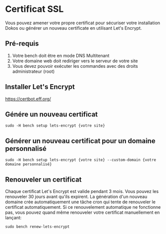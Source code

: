 # Certificat SSL

Vous pouvez amener votre propre certificat pour sécuriser votre installation Dokos ou générer un nouveau certificate en utilisant Let's Encrypt.

## Pré-requis

1. Votre bench doit être en mode DNS Multitenant
2. Votre domaine web doit rediriger vers le serveur de votre site
3. Vous devez pouvoir exécuter les commandes avec des droits administrateur (root)

## Installer Let's Encrypt

https://certbot.eff.org/

## Génére un nouveau certificat

`sudo -H bench setup lets-encrypt {votre site}`

## Générer un nouveau certificat pour un domaine personnalisé

`sudo -H bench setup lets-encrypt {votre site} --custom-domain {votre domaine personnalisé}`

## Renouveler un certificat

Chaque certificat Let's Encrypt est valide pendant 3 mois. Vous pouvez les renouveler 30 jours avant qu'ils expirent.
La génération d'un nouveau domaine crée automatiquement une tâche cron qui tente de renouveler le certificat automatiquement.
Si ce renouvelement automatique ne fonctionne pas, vous pouvez quand même renouveler votre certificat manuellement en lançant:

`sudo bench renew-lets-encrypt`